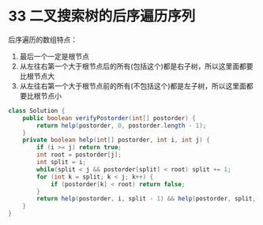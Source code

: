 # 33 二叉搜索树的后序遍历序列

后序遍历的数组特点：
1. 最后一个一定是根节点
2. 从左往右第一个大于根节点后的所有(包括这个)都是右子树，所以这里面都要比根节点大
3. 从左往右第一个大于根节点前的所有(不包括这个)都是左子树，所以这里面都要比根节点小 

```java
class Solution {
    public boolean verifyPostorder(int[] postorder) {
        return help(postorder, 0, postorder.length - 1);
    }
    private boolean help(int[] postorder, int i, int j) {
        if (i >= j) return true;
        int root = postorder[j];
        int split = i;
        while(split < j && postorder[split] < root) split += 1;
        for (int k = split; k < j; k++) {
            if (postorder[k] < root) return false;
        }
        return help(postorder, i, split - 1) && help(postorder, split, j - 1);
    }
}
```
